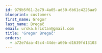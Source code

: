 ```yaml
---
id: 979b5f61-2e79-4a05-ad30-6b61c4226aa9
blueprint: customers
first_name: Gregor
last_name: Bregač
email: urska.kristan@gmail.com
title: 'Gregor Bregač'
orders:
  - a72e7daa-45c4-44de-a60b-d1639fd13103
---
```

